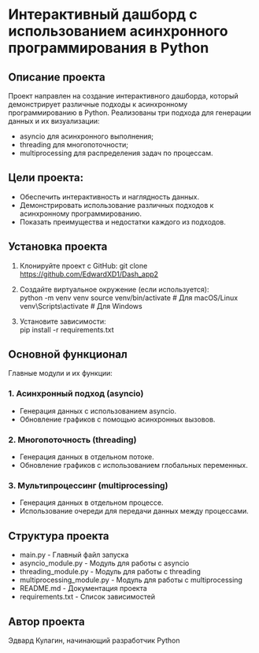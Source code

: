 # Интерактивный дашборд с использованием асинхронного программирования в Python

## Описание проекта

Проект направлен на создание интерактивного дашборда, который демонстрирует различные подходы к асинхронному программированию в Python. 
Реализованы три подхода для генерации данных и их визуализации: 
- asyncio для асинхронного выполнения;
- threading для многопоточности;
- multiprocessing для распределения задач по процессам.

## Цели проекта:
- Обеспечить интерактивность и наглядность данных.
- Демонстрировать использование различных подходов к асинхронному программированию.
- Показать преимущества и недостатки каждого из подходов.

## Установка проекта  

1. Клонируйте проект с GitHub:
git clone https://github.com/EdwardXD1/Dash_app2

2. Создайте виртуальное окружение (если используется):  
python -m venv venv
source venv/bin/activate  # Для macOS/Linux
venv\Scripts\activate  # Для Windows

3. Установите зависимости:  
pip install -r requirements.txt

## Основной функционал

Главные модули и их функции:  

### 1. Асинхронный подход (asyncio)
- Генерация данных с использованием asyncio.
- Обновление графиков с помощью асинхронных вызовов.

### 2. Многопоточность (threading)
- Генерация данных в отдельном потоке.
- Обновление графиков с использованием глобальных переменных.

### 3. Мультипроцессинг (multiprocessing)
- Генерация данных в отдельном процессе.
- Использование очереди для передачи данных между процессами.

## Структура проекта  

- main.py - Главный файл запуска
- asyncio_module.py - Модуль для работы с asyncio
- threading_module.py - Модуль для работы с threading
- multiprocessing_module.py - Модуль для работы с multiprocessing
- README.md - Документация проекта
- requirements.txt - Список зависимостей

## Автор проекта

Эдвард Кулагин, начинающий разработчик Python
